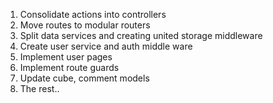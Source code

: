1. Consolidate actions into controllers
2. Move routes to modular routers
3. Split data services and creating united storage middleware
4. Create user service and auth middle ware
5. Implement user pages
7. Implement route guards
6. Update cube, comment models
8. The rest..